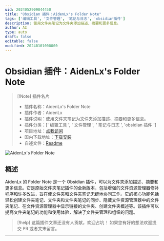 ```yaml
---
uid: 2024052909044450
title: "Obsidian 插件：AidenLx's Folder Note"
tags: ['编辑工具', '文件管理', '笔记与日志', 'obsidian插件']
description: 使用文件夹笔记为文件夹添加描述、摘要和更多信息。
author: AI
type: auto
draft: false
editable: false
modified: 20240101000000
---
```


# Obsidian 插件：AidenLx's Folder Note

> [!Note] 插件名片
> - 插件名称：AidenLx's Folder Note
> - 插件作者：AidenLx
> - 插件说明：使用文件夹笔记为文件夹添加描述、摘要和更多信息。
> - 插件分类：[' 编辑工具 ', ' 文件管理 ', ' 笔记与日志 ', 'obsidian 插件 ']
> - 项目地址：[点我访问](https://github.com/aidenlx/alx-folder-note)
> - 国内下载地址：[下载安装](https://pkmer.cn/products/plugin/pluginMarket/?alx-folder-note)
> - 自述文件：[Readme](https://ghproxy.net/https://raw.githubusercontent.com/aidenlx/alx-folder-note/master/README.md)

![AidenLx's Folder Note](https://cdn.pkmer.cn/covers/alx-folder-note.png!pkmer)

## 概述

AidenLx 的 Folder Note 是一个 Obsidian 插件，可以为文件夹添加描述、摘要和更多信息。它是原始文件夹笔记插件的全新版本，包括增强的文件资源管理器修补程序和许多改进，旨在使文件夹和文件夹笔记无缝地协同工作。它的核心功能包括轻松创建文件夹笔记、文件夹和文件夹笔记的同步、隐藏文件资源管理器中的文件夹笔记、在文件资源管理器中显示链接的文件夹、创建文件夹概述等。该插件可以提高文件夹笔记的功能和使用体验，解决了文件夹管理和组织的问题。

> [!help]
> 这篇插件文章还没有人贡献，欢迎占坑！
> 如果您有好的想法欢迎提交 PR 或者文末留言。

---



